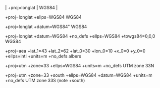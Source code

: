 
| +proj=longlat | WGS84 |

+proj=longlat +ellps=WGS84 WGS84

+proj=longlat +datum=WGS84" WGS84

+proj=longlat +datum=WGS84 +no_defs +ellps=WGS84 +towgs84=0,0,0 WGS84

+proj=aea +lat_1=43 +lat_2=62 +lat_0=30 +lon_0=10 +x_0=0 +y_0=0 +ellps=intl +units=m +no_defs albers

+proj=utm +zone=33 +ellps=WGS84 +units=m +no_defs UTM zone 33N

+proj=utm +zone=33 +south +ellps=WGS84 +datum=WGS84 +units=m +no_defs UTM zone 33S (note +south)
